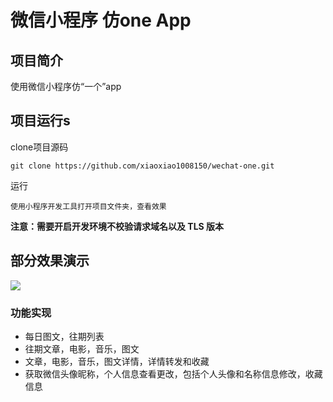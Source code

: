 # 微信小程序 仿one App

## 项目简介

使用微信小程序仿“一个”app

## 项目运行s

clone项目源码
```
git clone https://github.com/xiaoxiao1008150/wechat-one.git
```
运行
```
使用小程序开发工具打开项目文件夹，查看效果
```
**注意：需要开启开发环境不校验请求域名以及 TLS 版本**
## 部分效果演示
![](http://g.recordit.co/KxVnC5y4u1.gif)

<!-- ![image](https://github.com/xiaoxiao1008150/vue_movie/raw/master/screenshot/search_people.gif) -->

### 功能实现
- 每日图文，往期列表
- 往期文章，电影，音乐，图文
- 文章，电影，音乐，图文详情，详情转发和收藏
- 获取微信头像昵称，个人信息查看更改，包括个人头像和名称信息修改，收藏信息



